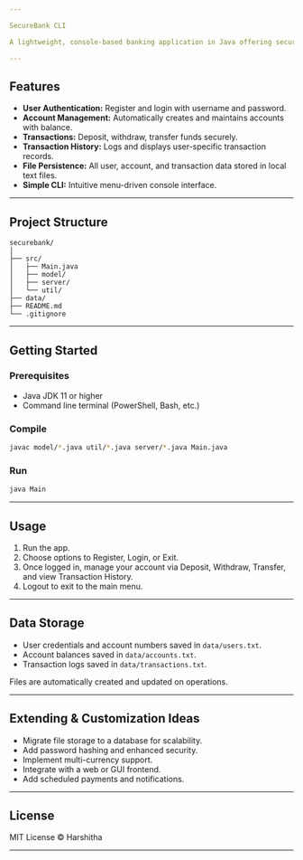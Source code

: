 ```yaml
---

SecureBank CLI

A lightweight, console-based banking application in Java offering secure user registration, login, account management, and transaction capabilities with file-based persistence.

---
```


## Features

* **User Authentication:** Register and login with username and password.
* **Account Management:** Automatically creates and maintains accounts with balance.
* **Transactions:** Deposit, withdraw, transfer funds securely.
* **Transaction History:** Logs and displays user-specific transaction records.
* **File Persistence:** All user, account, and transaction data stored in local text files.
* **Simple CLI:** Intuitive menu-driven console interface.

---

## Project Structure

```
securebank/
│
├── src/
│   ├── Main.java
│   ├── model/
│   ├── server/
│   └── util/
├── data/
├── README.md
└── .gitignore
```

---

## Getting Started

### Prerequisites

* Java JDK 11 or higher
* Command line terminal (PowerShell, Bash, etc.)

### Compile

```bash
javac model/*.java util/*.java server/*.java Main.java
```

### Run

```bash
java Main
```

---

## Usage

1. Run the app.
2. Choose options to Register, Login, or Exit.
3. Once logged in, manage your account via Deposit, Withdraw, Transfer, and view Transaction History.
4. Logout to exit to the main menu.

---

## Data Storage

* User credentials and account numbers saved in `data/users.txt`.
* Account balances saved in `data/accounts.txt`.
* Transaction logs saved in `data/transactions.txt`.

Files are automatically created and updated on operations.

---

## Extending & Customization Ideas

* Migrate file storage to a database for scalability.
* Add password hashing and enhanced security.
* Implement multi-currency support.
* Integrate with a web or GUI frontend.
* Add scheduled payments and notifications.

---

## License

MIT License © Harshitha

---

